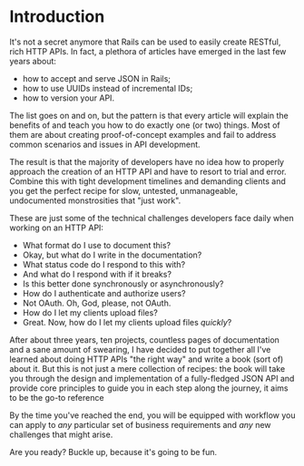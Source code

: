 # Introduction

It's not a secret anymore that Rails can be used to easily create RESTful, rich HTTP APIs. In fact,
a plethora of articles have emerged in the last few years about:

- how to accept and serve JSON in Rails;
- how to use UUIDs instead of incremental IDs;
- how to version your API.

The list goes on and on, but the pattern is that every article will explain the benefits of and
teach you how to do exactly one (or two) things. Most of them are about creating proof-of-concept
examples and fail to address common scenarios and issues in API development.

The result is that the majority of developers have no idea how to properly approach the creation of
an HTTP API and have to resort to trial and error. Combine this with tight development timelines and
demanding clients and you get the perfect recipe for slow, untested, unmanageable, undocumented
monstrosities that "just work".

These are just some of the technical challenges developers face daily when working on an HTTP API:

- What format do I use to document this?
- Okay, but what do I write in the documentation?
- What status code do I respond to this with?
- And what do I respond with if it breaks?
- Is this better done synchronously or asynchronously?
- How do I authenticate and authorize users?
- Not OAuth. Oh, God, please, not OAuth.
- How do I let my clients upload files?
- Great. Now, how do I let my clients upload files _quickly_?

After about three years, ten projects, countless pages of documentation and a sane amount of
swearing, I have decided to put together all I've learned about doing HTTP APIs "the right way" and
write a book (sort of) about it. But this is not just a mere collection of recipes: the book will
take you through the design and implementation of a fully-fledged JSON API and provide core
principles to guide you in each step along the journey, it aims to be the go-to reference

By the time you've reached the end, you will be equipped with workflow you can apply to _any_
particular set of business requirements and _any_ new challenges that might arise.

Are you ready? Buckle up, because it's going to be fun.
